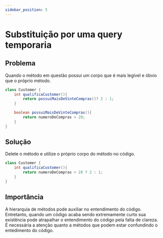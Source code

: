 ```yaml
---
sidebar_position: 5
---
```

# Substituição por uma query temporaria

## Problema
Quando o método em questão possui um corpo que é mais legível e óbvio que o próprio método.

``` java
class Customer {
    int qualificaCustomer(){
        return possuiMaisDeVinteCompras()? 2 : 1;
    }

    boolean possuiMaisDeVinteCompras(){
        return numeroDeCompras > 20;
    }
}
```

## Solução
Delete o método e utilize o próprio corpo do método no código.

``` java
class Customer {
    int qualificaCustomer(){
        return numeroDeCompras > 20 ? 2 : 1;
    }
}
```

## Importância
A hierarquia de métodos pode auxiliar no entendimento do código. Entretanto, quando um código acaba sendo extremamente curto sua existência pode atrapalhar o entendimento do código pela falta de clareza. É necessária a atenção quanto a métodos que podem estar confundindo o entedimento do código.